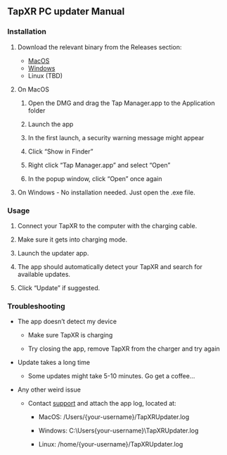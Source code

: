 ## TapXR PC updater Manual
### Installation
1. Download the relevant binary from the Releases section: 
	* [MacOS](https://github.com/TapWithUs/TapXR-updater/releases/latest/downloads/TapXR_Updater.dmg)
	* [Windows](https://github.com/TapWithUs/TapXR-updater/releases/latest/download/tapxr_updater.exe)
	* Linux (TBD)
    
2.  On MacOS
    
    1.  Open the DMG and drag the Tap Manager.app to the Application folder
        
    2.  Launch the app
        
    3.  In the first launch, a security warning message might appear  
        
    4.  Click “Show in Finder”
        
    5.  Right click “Tap Manager.app” and select “Open”
        
    6.  In the popup window, click “Open” once again
        
3.  On Windows - No installation needed. Just open the .exe file.
    

### Usage

1.  Connect your TapXR to the computer with the charging cable.
    
2.  Make sure it gets into charging mode.
    
3.  Launch the updater app.
    
4.  The app should automatically detect your TapXR and search for available updates.
    
5.  Click “Update” if suggested.
    

### Troubleshooting

-   The app doesn’t detect my device
    
    -   Make sure TapXR is charging
        
    -   Try closing the app, remove TapXR from the charger and try again
        
-   Update takes a long time
    
    -   Some updates might take 5-10 minutes. Go get a coffee...
        
-   Any other weird issue
    
    -   Contact [support](https://www.tapwithus.com/support) and attach the app log, located at:
        
        -   MacOS: /Users/{your-username}/TapXRUpdater.log
            
        -   Windows: C:\Users\{your-username}\TapXRUpdater.log
            
        -   Linux: /home/{your-username}/TapXRUpdater.log
